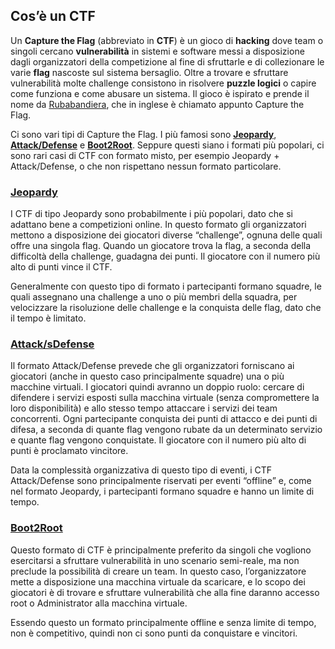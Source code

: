 ## Cos’è un CTF

Un **Capture the Flag** (abbreviato in **CTF**) è un gioco di **hacking** dove team o singoli cercano **vulnerabilità** in sistemi e software messi a disposizione dagli organizzatori della competizione al fine di sfruttarle e di collezionare le varie **flag** nascoste sul sistema bersaglio. Oltre a trovare e sfruttare vulnerabilità molte challenge consistono in risolvere **puzzle logici** o capire come funziona e come abusare un sistema. Il gioco è ispirato e prende il nome da [Rubabandiera](https://it.wikipedia.org/wiki/Rubabandiera), che in inglese è chiamato appunto Capture the Flag.

Ci sono vari tipi di Capture the Flag. I più famosi sono **[Jeopardy](#jeopardy)**, **[Attack/Defense](#attack-defense)** e **[Boot2Root](#boot2root)**. Seppure questi siano i formati più popolari, ci sono rari casi di CTF con formato misto, per esempio Jeopardy + Attack/Defense, o che non rispettano nessun formato particolare.

### <a href="#jeopardy" name="jeopardy">Jeopardy</a>
I CTF di tipo Jeopardy sono probabilmente i più popolari, dato che si adattano bene a competizioni online. In questo formato gli organizzatori mettono a disposizione dei giocatori diverse “challenge”, ognuna delle quali offre una singola flag. Quando un giocatore trova la flag, a seconda della difficoltà della challenge, guadagna dei punti. Il giocatore con il numero più alto di punti vince il CTF.

Generalmente con questo tipo di formato i partecipanti formano squadre, le quali assegnano una challenge a uno o più membri della squadra, per velocizzare la risoluzione delle challenge e la conquista delle flag, dato che il tempo è limitato.

### <a href="#attack-defense" name="attack-defense">Attack/sDefense</a>
Il formato Attack/Defense prevede che gli organizzatori forniscano ai giocatori (anche in questo caso principalmente squadre) una o più macchine virtuali. I giocatori quindi avranno un doppio ruolo: cercare di difendere i servizi esposti sulla macchina virtuale (senza compromettere la loro disponibilità) e allo stesso tempo attaccare i servizi dei team concorrenti. Ogni partecipante conquista dei punti di attacco e dei punti di difesa, a seconda di quante flag vengono rubate da un determinato servizio e quante flag vengono conquistate. Il giocatore con il numero più alto di punti è proclamato vincitore.

Data la complessità organizzativa di questo tipo di eventi, i CTF Attack/Defense sono principalmente riservati per eventi “offline” e, come nel formato Jeopardy, i partecipanti formano squadre e hanno un limite di tempo.

### <a href="#boot2root" name="boot2root">Boot2Root</a>
Questo formato di CTF è principalmente preferito da singoli che vogliono esercitarsi a sfruttare vulnerabilità in uno scenario semi-reale, ma non preclude la possibilità di creare un team. In questo caso, l’organizzatore mette a disposizione una macchina virtuale da scaricare, e lo scopo dei giocatori è di trovare e sfruttare vulnerabilità che alla fine daranno accesso root o Administrator alla macchina virtuale.

Essendo questo un formato principalmente offline e senza limite di tempo, non è competitivo, quindi non ci sono punti da conquistare e vincitori.

